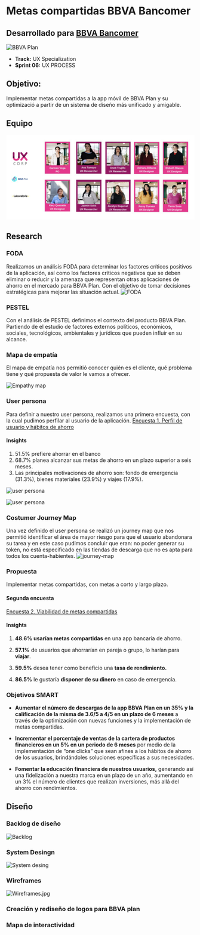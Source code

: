 # Metas compartidas BBVA Bancomer

## Desarrollado para [BBVA Bancomer](https://www.bancomer.com/)

![BBVA Plan](assets/images/BBVA-plan.jpg)

* **Track:** UX Specialization
* **Sprint 06:** UX PROCESS

## Objetivo:
 Implementar metas compartidas a la app móvil de BBVA Plan y su optimizació a partir de un sistema de diseño más unificado y amigable.

 ## Equipo
![Equipo](assets/images/equipo.jpg)

## Research

### FODA
Realizamos un análisis FODA para determinar los factores críticos positivos de la aplicación, así como los factores críticos negativos que se deben eliminar o reducir y la amenaza que representan otras aplicaciones de ahorro en el mercado para BBVA Plan. Con el objetivo de tomar decisiones estratégicas para mejorar las situación actual.
![FODA](assets/images/FODA.png)

### PESTEL
Con el análisis de PESTEL definimos el contexto del producto BBVA Plan. Partiendo de el estudio de factores externos políticos, económicos, sociales, tecnológicos, ambientales y jurídicos que pueden influir en su alcance.




### Mapa de empatía
El mapa de empatía nos permitió conocer quién es el cliente, qué problema tiene y qué propuesta de valor le vamos a ofrecer.

![Empathy map](assets/images/empathy-map.png)


### User persona
Para definir a nuestro user persona, realizamos una primera encuesta, con la cual pudimos perfilar al usuario de la aplicación.  [Encuesta 1. Perfil de usuario y hábitos de ahorro](https://docs.google.com/forms/d/1JZ4vUEQPfACjVFVtUy3TG4yQjZq19DVZchVp3yDnCuI/edit#responses)

#### Insights
1. 51.5% prefiere ahorrar en el banco
2. 68.7% planea alcanzar sus metas de ahorro en un plazo superior a seis meses.
3. Las principales motivaciones de ahorro son: fondo de emergencia (31.3%), bienes materiales (23.9%) y viajes (17.9%).


![user persona](assets/images/UserF.jpg)

![user persona](assets/images/UserM.jpg)

### Costumer Journey Map
Una vez definido el user persona se realizó un journey map que nos permitió identificar el área de mayor riesgo para que el usuario abandonara su tarea y en este caso pudimos concluir que eran: no poder generar su token, no está especificado en las tiendas de descarga que no es apta para todos los cuenta-habientes.
![journey-map](assets/images/journey-map.png)

### Propuesta
Implementar metas compartidas, con metas a corto y largo plazo.

#### Segunda encuesta

[Encuesta 2. Viabilidad de metas compartidas](https://docs.google.com/forms/d/1xQG95FrmXMX3TUF0MLQWHzL8O1LkLA4n0I9GTi24H5I/edit?usp=drive_web)

#### Insights

1. **48.6% usarían metas compartidas** en una app bancaria de ahorro.

2. **57.1%** de usuarios que ahorrarían en pareja o grupo, lo harían para **viajar**.

3. **59.5%** desea tener como beneficio una **tasa de rendimiento.**

4. **86.5%** le gustaría **disponer de su dinero** en caso de emergencia.

### Objetivos SMART
* **Aumentar el número de descargas de la app BBVA Plan en un 35% y la calificación de la misma de 3.6/5 a 4/5 en un plazo de 6 meses** a través de la optimización con nuevas funciones y la implementación de metas compartidas.

* **Incrementar el porcentaje de ventas de la cartera de productos financieros en un 5%  en un periodo de 6 meses** por medio de la implementación de “one clicks” que sean afines a los hábitos de ahorro de los usuarios, brindándoles soluciones específicas a sus necesidades.  

* **Fomentar la educación financiera de nuestros usuarios,** generando así una fidelización a nuestra marca en un plazo de un año, aumentando en un 3% el número de clientes que realizan inversiones, más allá del ahorro con rendimientos.

## Diseño
### Backlog de diseño
![Backlog](assets/images/backlog.png)


### System Desingn

![System desing](assets/images/System_Design_uxCorp.png)

### Wireframes
![Wireframes.jpg](assets/images/Wireframes.jpg)

### Creación y rediseño de logos para BBVA plan

### Mapa de interactividad
